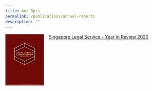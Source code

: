 ```yaml
---
title: Anl Rpts
permalink: /publications/annual-reports
description: ""
---
```

<img src="/images/SLS%20-%20Year%20in%20Review%202020.png" 		 style="width:120px; height:160px;float:left;margin-right:15px"/> [Singapore Legal Service - Year in Review 2020](/files/singapore-legal-service---2020-in-review.pdf)						
																	
																	
																	
										